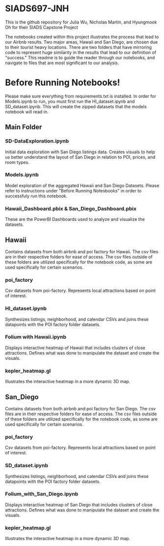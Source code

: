 # SIADS697-JNH
This is the github repository for Julia Wu, Nicholas Martin, and Hyungmook Oh for their SIADS Capstone Project

The notebooks created within this project illustrates the process that lead to our Airbnb results. Two major areas, Hawaii and San Diego, are chosen due to their tourist heavy locations. There are two folders that have mirroring code to represent huge similarity in the results that lead to our definition of "success." This readme is to guide the reader through our notebooks, and navigate to files that are most significant to our analysis.

# Before Running Notebooks!
Please make sure everything from requirements.txt is installed. In order for Models.ipynb to run, you must first run the HI_dataset.ipynb and SD_dataset.ipynb. This will create the zipped datasets that the models notebook will read in.

## Main Folder

### SD-DataExploration.ipynb
Initial data exploration with San Diego listings data. Creates visuals to help us better understand the layout of San Diego in relation to POI, prices, and room types.

### Models.ipynb
Model exploration of the aggregated Hawaii and San Diego Datasets. Please refer to instructions under "Before Running Notesbooks" in order to successfuly run this notebook.

### Hawaii_Dashboard.pbix & San_Diego_Dashboard.pbix
These are the PowerBI Dashboards used to analyze and visualize the datasets.

## Hawaii
Contains datasets from both airbnb and poi factory for Hawaii. The csv files are in their respective folders for ease of access. The csv files outside of these folders are utilized specifically for the notebook code, as some are used specifically for certain scenarios.

### poi_factory
Csv datasets from poi-factory. Represents local attractions based on point of interest.

### HI_dataset.ipynb
Synthesizes listings, neighborhood, and calendar CSVs and joins these datapoints with the POI factory folder datasets.

### Folium with Hawaii.ipynb
Displays interactive heatmap of Hawaii that includes clusters of close attractions. Defines what was done to manipulate the dataset and create the visuals.

### kepler_heatmap.gl
Illustrates the interactive heatmap in a more dynamic 3D map. 


## San_Diego
Contains datasets from both airbnb and poi factory for San Diego. The csv files are in their respective folders for ease of access. The csv files outside of these folders are utilized specifically for the notebook code, as some are used specifically for certain scenarios.

### poi_factory
Csv datasets from poi-factory. Represents local attractions based on point of interest.

### SD_dataset.ipynb
Synthesizes listings, neighborhood, and calendar CSVs and joins these datapoints with the POI factory folder datasets.


### Folium_with_San_Diego.ipynb
Displays interactive heatmap of San Diego that includes clusters of close attractions. Defines what was done to manipulate the dataset and create the visuals.

### kepler_heatmap.gl
Illustrates the interactive heatmap in a more dynamic 3D map. 
